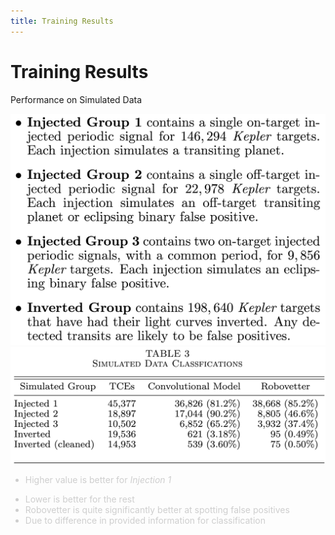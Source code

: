 ```yaml
---
title: Training Results
---
```


# Training Results

Performance on Simulated Data

<div class="grid grid-cols-2 items-start mt-10">
<img src="/images/sim_data.png" class="max-w-90 p-2 shadow-xl col-span-1"/>
<div class="col-span-1">
<img src="/images/sim_table.png" class="max-w-100 col-span-1"/>

<div class="not-active">

<div class="">

* Higher value is better for *Injection 1*
</div>
<div class="">

* Lower is better for the rest
* Robovetter is quite significantly better at spotting false positives
* Due to difference in provided information for classification
</div>
</div>
</div>
</div>

<style>
.not-active {
  opacity: 20%;
}
</style>

<!--
* Tested models performance on simulated data (from dataset for testing Robovetter). 

* Different groups to see performance for different errrors.
-->
